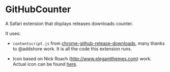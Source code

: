 # GitHubCounter
A Safari extension that displays releases downloads counter.

It uses:

- `contentscript.js` from [chrome-github-release-downloads](https://github.com/addshore/chrome-github-release-downloads), many thanks to @addshore work. It is all the code this extension runs.

- Icon based on Nick Roach (http://www.elegantthemes.com) work. Actual icon can be found [here](https://www.iconfinder.com/icons/1055068/arrow_cloud_down_download_icon#size=512).
